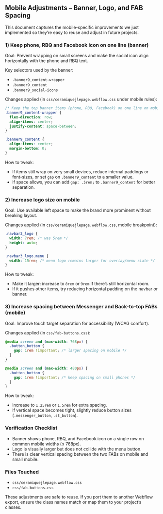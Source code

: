 ## Mobile Adjustments – Banner, Logo, and FAB Spacing

This document captures the mobile-specific improvements we just implemented so they’re easy to reuse and adjust in future projects.

### 1) Keep phone, RBQ and Facebook icon on one line (banner)

Goal: Prevent wrapping on small screens and make the social icon align horizontally with the phone and RBQ text.

Key selectors used by the banner:
- `.banner9_content-wrapper`
- `.banner9_content`
- `.banner9_social-icons`

Changes applied (in `css/ceramiquejlepage.webflow.css` under mobile rules):

```css
/* Keep the top banner items (phone, RBQ, Facebook) on one line on mobile */
.banner9_content-wrapper {
  flex-direction: row;
  align-items: center;
  justify-content: space-between;
}

.banner9_content {
  align-items: center;
  margin-bottom: 0;
}
```

How to tweak:
- If items still wrap on very small devices, reduce internal paddings or font-sizes, or set `gap` on `.banner9_content` to a smaller value.
- If space allows, you can add `gap: .5rem;` to `.banner9_content` for better separation.

### 2) Increase logo size on mobile

Goal: Use available left space to make the brand more prominent without breaking layout.

Changes applied (in `css/ceramiquejlepage.webflow.css`, mobile breakpoint):

```css
.navbar3_logo {
  width: 7rem; /* was 5rem */
  height: auto;
}

.navbar3_logo.menu {
  width: 15rem; /* menu logo remains larger for overlay/menu state */
}
```

How to tweak:
- Make it larger: increase to `8rem` or `9rem` if there’s still horizontal room.
- If it pushes other items, try reducing horizontal padding on the navbar or banner.

### 3) Increase spacing between Messenger and Back-to-top FABs (mobile)

Goal: Improve touch target separation for accessibility (WCAG <pointer target> comfort).

Changes applied (in `css/fab-buttons.css`):

```css
@media screen and (max-width: 768px) {
  .button_bottom {
    gap: 1rem !important; /* larger spacing on mobile */
  }
}

@media screen and (max-width: 480px) {
  .button_bottom {
    gap: 1rem !important; /* keep spacing on small phones */
  }
}
```

How to tweak:
- Increase to `1.25rem` or `1.5rem` for extra spacing.
- If vertical space becomes tight, slightly reduce button sizes (`.messenger_button`, `.st_button`).

### Verification Checklist
- Banner shows phone, RBQ, and Facebook icon on a single row on common mobile widths (≤ 768px).
- Logo is visually larger but does not collide with the menu button.
- There is clear vertical spacing between the two FABs on mobile and small mobile.

### Files Touched
- `css/ceramiquejlepage.webflow.css`
- `css/fab-buttons.css`

These adjustments are safe to reuse. If you port them to another Webflow export, ensure the class names match or map them to your project’s classes.


